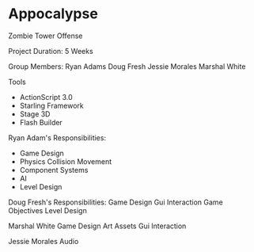 Appocalypse
===========

Zombie Tower Offense

Project Duration: 5 Weeks

Group Members:
Ryan Adams
Doug Fresh
Jessie Morales
Marshal White

Tools
- ActionScript 3.0
- Starling Framework
- Stage 3D
- Flash Builder


Ryan Adam's Responsibilities:
- Game Design
- Physics
	Collision
	Movement
- Component Systems
- AI
- Level Design

Doug Fresh's Responsibilities:
Game Design
Gui Interaction
Game Objectives
Level Design

Marshal White
Game Design
Art Assets
Gui Interaction

Jessie Morales
Audio